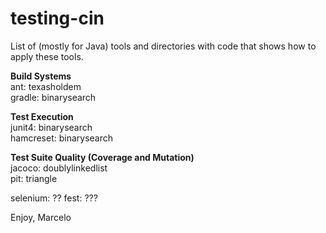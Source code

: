 # testing-cin

List of (mostly for Java) tools and directories with code that shows how to apply these
tools.

<p><b>Build Systems</b><br>
ant: texasholdem<br>
gradle: binarysearch<br>
</p>

<p><b>Test Execution</b><br>
junit4: binarysearch<br>
hamcreset: binarysearch<br>
</p>

<p><b>Test Suite Quality (Coverage and Mutation)</b><br>
jacoco: doublylinkedlist<br>
pit: triangle<br>
</p>

selenium: ??
fest: ???

Enjoy,
Marcelo


